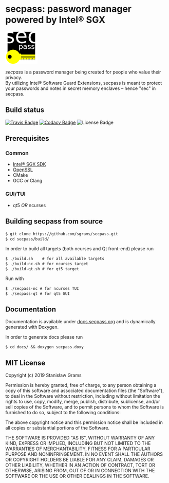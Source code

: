 # secpass: password manager powered by Intel® SGX
<img style="text-center;" src="https://raw.githubusercontent.com/sgrams/secpass/master/assets/logo/logo.png" alt="logo" width="100"/>

*secpass* is a password manager being created for people who value their privacy. \
By utilizing Intel® Software Guard Extensions, secpass is meant to protect your passwords
and notes in secret memory enclaves – hence "sec" in secpass.

## Build status
[![Travis Badge](https://travis-ci.org/sgrams/secpass.svg?branch=master)](https://travis-ci.org/sgrams/secpass)
[![Codacy Badge](https://api.codacy.com/project/badge/Grade/496080b6ae604018bbb243206e4f5433)](https://app.codacy.com/app/sgrams/secpass?utm_source=github.com&utm_medium=referral&utm_content=sgrams/secpass&utm_campaign=Badge_Grade_Dashboard)
![License Badge](https://img.shields.io/github/license/sgrams/secpass.svg?color=red)
## Prerequisites
### Common
- [Intel® SGX SDK](https://github.com/intel/linux-sgx)
- [OpenSSL](https://github.com/openssl/openssl)
- CMake
- GCC *or* Clang

### GUI/TUI
- qt5 *OR* ncurses

## Building secpass from source
```
$ git clone https://github.com/sgrams/secpass.git
$ cd secpass/build/
```

In order to build all targets (both ncurses and Qt front-end) please run
```
$ ./build.sh    # for all available targets
$ ./build-nc.sh # for ncurses target
$ ./build-qt.sh # for qt5 target
````

Run with
```
$ ./secpass-nc # for ncurses TUI
$ ./secpass-qt # for qt5 GUI
```

## Documentation
Documentation is available under [docs.secpass.org](https://docs.secpass.org/) and is dynamically
generated with Doxygen.

In order to generate docs please run
```
$ cd docs/ && doxygen secpass.doxy
```

## MIT License

Copyright (c) 2019 Stanisław Grams

Permission is hereby granted, free of charge, to any person obtaining a copy
of this software and associated documentation files (the "Software"), to deal
in the Software without restriction, including without limitation the rights
to use, copy, modify, merge, publish, distribute, sublicense, and/or sell
copies of the Software, and to permit persons to whom the Software is
furnished to do so, subject to the following conditions:

The above copyright notice and this permission notice shall be included in all
copies or substantial portions of the Software.

THE SOFTWARE IS PROVIDED "AS IS", WITHOUT WARRANTY OF ANY KIND, EXPRESS OR
IMPLIED, INCLUDING BUT NOT LIMITED TO THE WARRANTIES OF MERCHANTABILITY,
FITNESS FOR A PARTICULAR PURPOSE AND NONINFRINGEMENT. IN NO EVENT SHALL THE
AUTHORS OR COPYRIGHT HOLDERS BE LIABLE FOR ANY CLAIM, DAMAGES OR OTHER
LIABILITY, WHETHER IN AN ACTION OF CONTRACT, TORT OR OTHERWISE, ARISING FROM,
OUT OF OR IN CONNECTION WITH THE SOFTWARE OR THE USE OR OTHER DEALINGS IN THE
SOFTWARE.
